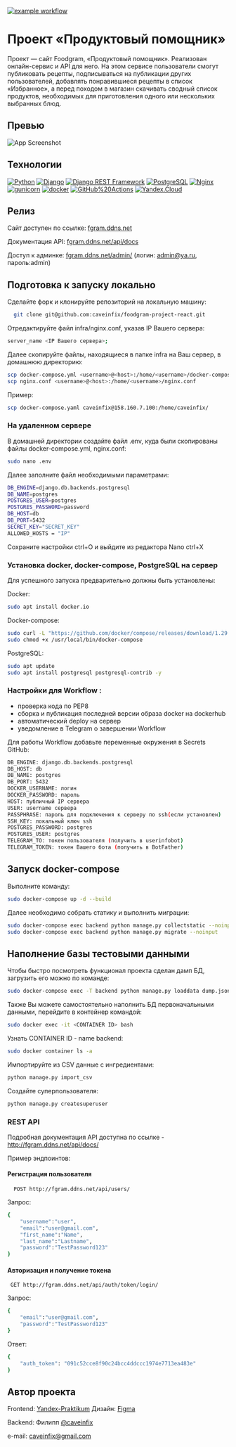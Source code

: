 [![example workflow](https://github.com/caveinfix/foodgram-project-react/actions/workflows/main.yml/badge.svg)](http://fgram.ddns.net/recipes) 

# Проект «Продуктовый помощник» 

Проект — сайт Foodgram, «Продуктовый помощник». Реализован онлайн-сервис и API для него. На этом сервисе пользователи смогут публиковать рецепты, подписываться на публикации других пользователей, добавлять понравившиеся рецепты в список «Избранное», а перед походом в магазин скачивать сводный список продуктов, необходимых для приготовления одного или нескольких выбранных блюд.

## Превью

![App Screenshot](https://i2.paste.pics/a255c4101805a63342e983333a9fe415.png)

## Технологии
[![Python](https://img.shields.io/badge/-Python-464646?style=flat-square&logo=Python)](https://www.python.org/) [![Django](https://img.shields.io/badge/-Django-464646?style=flat-square&logo=Django)](https://www.djangoproject.com/) [![Django REST Framework](https://img.shields.io/badge/-Django%20REST%20Framework-464646?style=flat-square&logo=Django%20REST%20Framework)](https://www.django-rest-framework.org/) [![PostgreSQL](https://img.shields.io/badge/-PostgreSQL-464646?style=flat-square&logo=PostgreSQL)](https://www.postgresql.org/) [![Nginx](https://img.shields.io/badge/-NGINX-464646?style=flat-square&logo=NGINX)](https://nginx.org/ru/) [![gunicorn](https://img.shields.io/badge/-gunicorn-464646?style=flat-square&logo=gunicorn)](https://gunicorn.org/) [![docker](https://img.shields.io/badge/-Docker-464646?style=flat-square&logo=docker)](https://www.docker.com/) [![GitHub%20Actions](https://img.shields.io/badge/-GitHub%20Actions-464646?style=flat-square&logo=GitHub%20actions)](https://github.com/features/actions) [![Yandex.Cloud](https://img.shields.io/badge/-Yandex.Cloud-464646?style=flat-square&logo=Yandex.Cloud)](https://cloud.yandex.ru/)
## Релиз
Сайт доступен по ссылке: [fgram.ddns.net](http://fgram.ddns.net/recipes)

Документация API: [fgram.ddns.net/api/docs](http://fgram.ddns.net/api/docs/)

Доступ к админке: [fgram.ddns.net/admin/](http://fgram.ddns.net/admin/) (логин: admin@ya.ru, пароль:admin)


## Подготовка к запуску локально
Сделайте форк и клонируйте репозиторий на локальную машину:
```bash
  git clone git@github.com:caveinfix/foodgram-project-react.git
```
Отредактируйте файл infra/nginx.conf, указав IP Вашего сервера:
```bash
server_name <IP Вашего сервера>;
```
Далее скопируйте файлы, находящиеся в папке infra на Ваш сервер, в домашнюю директорию:
```bash
scp docker-compose.yml <username>@<host>:/home/<username>/docker-compose.yml
scp nginx.conf <username>@<host>:/home/<username>/nginx.conf
```
Пример:
```bash
scp docker-compose.yaml caveinfix@158.160.7.100:/home/caveinfix/
```
### На удаленном сервере

В домашней директории создайте файл .env, куда были скопированы файлы docker-compose.yml, nginx.conf:
```bash
sudo nano .env
```
Далее заполните файл необходимыми параметрами:
```bash
DB_ENGINE=django.db.backends.postgresql
DB_NAME=postgres
POSTGRES_USER=postgres
POSTGRES_PASSWORD=password 
DB_HOST=db
DB_PORT=5432
SECRET_KEY="SECRET_KEY"
ALLOWED_HOSTS = "IP"
```
Сохраните настройки ctrl+O и выйдите из редактора Nano ctrl+X

### Установка docker, docker-compose, PostgreSQL на сервер
Для успешного запуска предварительно должны быть установлены:

Docker:
```bash
sudo apt install docker.io 
```
Docker-compose:
```bash
sudo curl -L "https://github.com/docker/compose/releases/download/1.29.2/docker-compose-$(uname -s)-$(uname -m)" -o /usr/local/bin/docker-compose
sudo chmod +x /usr/local/bin/docker-compose
```
PostgreSQL:
```bash
sudo apt update
sudo apt install postgresql postgresql-contrib -y
```
### Настройки для Workflow :
- проверка кода по PEP8
- сборка и публикация последней версии образа docker на dockerhub
- автоматический deploy на сервер
- уведомление в Telegram о завершении Workflow 

Для работы Workflow добавьте переменные окружения в Secrets GitHub:
```bash
DB_ENGINE: django.db.backends.postgresql
DB_HOST: db
DB_NAME: postgres
DB_PORT: 5432
DOCKER_USERNAME: логин
DOCKER_PASSWORD: пароль
HOST: публичный IP сервера
USER: username сервера
PASSPHRASE: пароль для подключения к серверу по ssh(если установлен)
SSH_KEY: локальный ключ ssh
POSTGRES_PASSWORD: postgres
POSTGRES_USER: postgres
TELEGRAM_TO: токен пользователя (получить в userinfobot)
TELEGRAM_TOKEN: токен Вашего бота (получить в BotFather)
```

## Запуск docker-compose
Выполните команду:
```bash
sudo docker-compose up -d --build
```
Далее необходимо собрать статику и выполнить миграции:
```bash
sudo docker-compose exec backend python manage.py collectstatic --noinput
sudo docker-compose exec backend python manage.py migrate --noinput
```
## Наполнение базы тестовыми данными
Чтобы быстро посмотреть функционал проекта сделан дамп БД, загрузить его можно по команде:
```bash
sudo docker-compose exec -T backend python manage.py loaddata dump.json
```
Также Вы можете самостоятельно наполнить БД первоначальными данными, перейдите в контейнер командой:
```bash
sudo docker exec -it <CONTAINER ID> bash
```
Узнать CONTAINER ID - name backend:
```bash
sudo docker container ls -a
```
Импортируйте из CSV данные с ингредиентами:
```bash
python manage.py import_csv
```
Создайте суперпользователя:
```bash
python manage.py createsuperuser
```

### REST API
Подробная документация API доступна по ссылке - http://fgram.ddns.net/api/docs/

Пример эндпоинтов:
#### Регистрация пользователя

```http
  POST http://fgram.ddns.net/api/users/
```
Запрос:
```bash
{
    "username":"user",
    "email":"user@gmail.com",
    "first_name":"Name",
    "last_name":"Lastname",
    "password":"TestPassword123"
}
```


#### Авторизация и получение токена

```http
 GET http://fgram.ddns.net/api/auth/token/login/
```
Запрос:
```bash
{
    "email":"user@gmail.com",
    "password":"TestPassword123"
}
```
Ответ:
```bash
{
    "auth_token": "091c52cce8f90c24bcc4ddccc1974e7713ea483e"
}
```


## Автор проекта

Frontend: [Yandex-Praktikum](https://github.com/yandex-praktikum/foodgram-project-react)
Дизайн: [Figma](https://www.figma.com/file/HHEJ68zF1bCa7Dx8ZsGxFh/%D0%9F%D1%80%D0%BE%D0%B4%D1%83%D0%BA%D1%82%D0%BE%D0%B2%D1%8B%D0%B9-%D0%BF%D0%BE%D0%BC%D0%BE%D1%89%D0%BD%D0%B8%D0%BA-(Final)?node-id=0%3A1)

Backend: Филипп [@caveinfix](https://github.com/caveinfix)

e-mail: caveinfix@gmail.com


